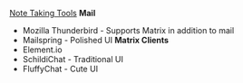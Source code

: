 [Note Taking Tools](Note%20Taking%20Tools.md)
**Mail**
- Mozilla Thunderbird - Supports Matrix in addition to mail
- Mailspring - Polished UI
**Matrix Clients**
- Element.io
- SchildiChat - Traditional UI
- FluffyChat - Cute UI